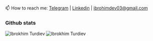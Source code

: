 <!-- #  About Me:
🔭 I’m currently working on Backend Side Technologies

🌱 I’m currently learning Backend developing, some devops skills --->

<!-- <h1 align="center">Hi 👋, I'm Ibrokhim</h1>
<h3 align="center">DevOps engineer / Python Developer</h3> -->

<!-- - 🔭 I’m currently working on **DevOps projects, using tools like Docker, Kubernetes Ansible, Jenkins. And Web application using Python/Django**

- 🌱 I’m currently learning **DevSecOps and DevOps on AWS**

- 👯 I’m looking to collaborate on **exciting software projects using DevOps principles.** -->

<!-- - 📝 I regularly write articles on [linkedin about my acheivement](linkedin about my acheivement) -->

<!-- - 💬 Ask me about **DevOps / Python** -->

📫 How to reach me: [Telegram](https://t.me/acuere) | [Linkedin](https://linkedin.com/in/acuere) | ibrohimdev03@gmail.com 

<!-- 😄 Pronouns: he/him -->

<!--  # 💻 Tech Stack:
![Python](https://img.shields.io/badge/python-3670A0?style=for-the-badge&logo=python&logoColor=ffdd54) ![Django](https://img.shields.io/badge/django-%23092E20.svg?style=for-the-badge&logo=django&logoColor=white) ![DjangoREST](https://img.shields.io/badge/DJANGO-REST-ff1709?style=for-the-badge&logo=django&logoColor=white&color=ff1709&labelColor=gray) ![Postgres](https://img.shields.io/badge/postgres-%23316192.svg?style=for-the-badge&logo=postgresql&logoColor=white) ![Docker](https://img.shields.io/badge/docker-%230db7ed.svg?style=for-the-badge&logo=docker&logoColor=white) ![Jira](https://img.shields.io/badge/jira-%230A0FFF.svg?style=for-the-badge&logo=jira&logoColor=white) ![Notion](https://img.shields.io/badge/Notion-%23000000.svg?style=for-the-badge&logo=notion&logoColor=white) ![Nginx](https://img.shields.io/badge/nginx-%23009639.svg?style=for-the-badge&logo=nginx&logoColor=white) ![C++](https://img.shields.io/badge/c++-%2300599C.svg?style=for-the-badge&logo=c%2B%2B&logoColor=white) ![HTML5](https://img.shields.io/badge/html5-%23E34F26.svg?style=for-the-badge&logo=html5&logoColor=white) ![CSS3](https://img.shields.io/badge/css3-%231572B6.svg?style=for-the-badge&logo=css3&logoColor=white) ![Heroku](https://img.shields.io/badge/heroku-%23430098.svg?style=for-the-badge&logo=heroku&logoColor=white) ![SQLite](https://img.shields.io/badge/sqlite-%2307405e.svg?style=for-the-badge&logo=sqlite&logoColor=white)  -->


### Github stats

<img  src="https://github-readme-stats.vercel.app/api?username=acuere&show_icons=true&theme=tokyonight&icon_color=6392DF&hide=prs"  alt="Ibrokhim Turdiev">
<img  src="https://github-readme-stats.vercel.app/api/top-langs/?username=acuere&show_icons=true&theme=tokyonight&layout=compact"  alt="Ibrokhim Turdiev">
